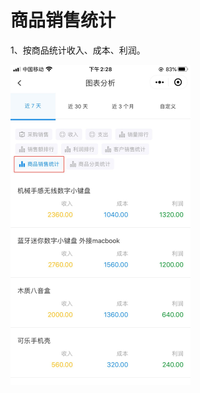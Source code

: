 # 商品销售统计

1、按商品统计收入、成本、利润。

<img src="../../image/小程序/报表管理/05-商品销售统计01.jpg" alt="PNG" style="zoom:50%;" />


